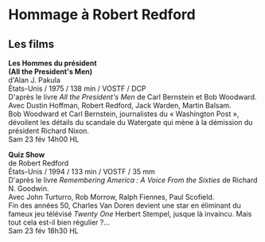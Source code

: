 # Hommage à Robert Redford

## Les films

**Les Hommes du président**  
**(All the President's Men)**  
d'Alan J. Pakula  
États-Unis / 1975 / 138 min / VOSTF / DCP  
D'après le livre _All the President's Men_ de Carl Bernstein et Bob Woodward.  
Avec Dustin Hoffman, Robert Redford, Jack Warden, Martin Balsam.  
Bob Woodward et Carl Bernstein, journalistes du « Washington Post », dévoilent les détails du scandale du Watergate qui mène à la démission du président Richard Nixon.  
Sam 23 fév 14h00 HL

**Quiz Show**  
de Robert Redford  
États-Unis / 1994 / 133 min / VOSTF / 35 mm  
D'après le livre _Remembering America : A Voice From the Sixties_ de Richard N. Goodwin.  
Avec John Turturro, Rob Morrow, Ralph Fiennes, Paul Scofield.  
Fin des années 50, Charles Van Doren devient une star en éliminant du fameux jeu télévisé _Twenty One_ Herbert Stempel, jusque là invaincu. Mais tout cela est-il bien régulier ?...  
Sam 23 fév 18h30 HL


